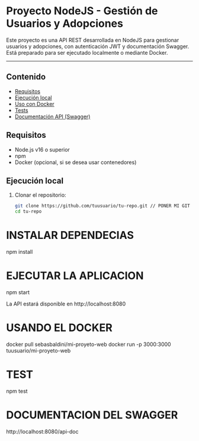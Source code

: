 # Proyecto NodeJS - Gestión de Usuarios y Adopciones

Este proyecto es una API REST desarrollada en NodeJS para gestionar usuarios y adopciones, con autenticación JWT y documentación Swagger. Está preparado para ser ejecutado localmente o mediante Docker.

---

## Contenido

- [Requisitos](#requisitos)  
- [Ejecución local](#ejecución-local)  
- [Uso con Docker](#uso-con-docker)  
- [Tests](#tests)  
- [Documentación API (Swagger)](#documentación-api-swagger)  



## Requisitos

- Node.js v16 o superior  
- npm  
- Docker (opcional, si se desea usar contenedores)  



## Ejecución local

1. Clonar el repositorio:  
   ```bash
   git clone https://github.com/tuusuario/tu-repo.git // PONER MI GIT CUANDO LO TENGA
   cd tu-repo

# INSTALAR DEPENDECIAS

npm install

# EJECUTAR LA APLICACION

npm start

La API estará disponible en http://localhost:8080

# USANDO EL DOCKER
docker pull sebasbaldini/mi-proyeto-web
docker run -p 3000:3000 tuusuario/mi-proyeto-web

# TEST
npm test


# DOCUMENTACION DEL SWAGGER 
http://localhost:8080/api-doc



